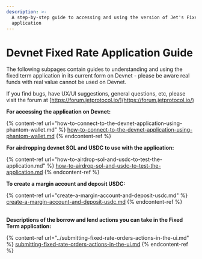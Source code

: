 ```yaml
---
description: >-
  A step-by-step guide to accessing and using the version of Jet's Fixed Rate
  application
---
```


# Devnet Fixed Rate Application Guide

The following subpages contain guides to understanding and using the fixed term application in its current form on Devnet - please be aware real funds with real value cannot be used on Devnet.

If you find bugs, have UX/UI suggestions, general questions, etc, please visit the forum at [https://forum.jetprotocol.io/](https://forum.jetprotocol.io/)



**For accessing the application on Devnet:**

{% content-ref url="how-to-connect-to-the-devnet-application-using-phantom-wallet.md" %}
[how-to-connect-to-the-devnet-application-using-phantom-wallet.md](how-to-connect-to-the-devnet-application-using-phantom-wallet.md)
{% endcontent-ref %}



**For airdropping devnet SOL and USDC to use with the application:**

{% content-ref url="how-to-airdrop-sol-and-usdc-to-test-the-application.md" %}
[how-to-airdrop-sol-and-usdc-to-test-the-application.md](how-to-airdrop-sol-and-usdc-to-test-the-application.md)
{% endcontent-ref %}



**To create a margin account and deposit USDC:**

{% content-ref url="create-a-margin-account-and-deposit-usdc.md" %}
[create-a-margin-account-and-deposit-usdc.md](create-a-margin-account-and-deposit-usdc.md)
{% endcontent-ref %}

\
**Descriptions of the borrow and lend actions you can take in the Fixed Term application:**

{% content-ref url="../submitting-fixed-rate-orders-actions-in-the-ui.md" %}
[submitting-fixed-rate-orders-actions-in-the-ui.md](../submitting-fixed-rate-orders-actions-in-the-ui.md)
{% endcontent-ref %}
